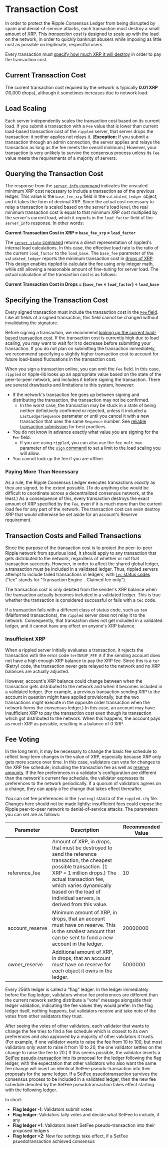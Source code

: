 # Transaction Cost #

In order to protect the Ripple Consensus Ledger from being disrupted by spam and denial-of-service attacks, each transaction must destroy a small amount of XRP. This _transaction cost_ is designed to scale up with the load on the network, in order to quickly bankrupt abusers while imposing as little cost as possible on legitimate, respectful users.

Every transaction must [specify how much XRP it will destroy](#specifying-the-transaction-cost) in order to pay the transaction cost.

## Current Transaction Cost ##

The current transaction cost required by the network is typically **0.01 XRP** (10,000 drops), although it sometimes increases due to network load.


## Load Scaling ##

Each server independently scales the transaction cost based on its current load. If you submit a transaction with a `Fee` value that is lower than current load-based transaction cost of the `rippled` server, that server drops the transaction: it neither applies not relays it. (**Exception:** If you submit a transaction through an admin connection, the server applies and relays the transaction as long as the fee meets the overall minimum.) However, your transaction is very unlikely to survive the consensus process unless its `Fee` value meets the requirements of a majority of servers.


## Querying the Transaction Cost ##

The response from the [`server_info` command](rippled-apis.html#server-info) indicates the unscaled minimum XRP cost necessary to include a transaction as of the previous ledger. This value is the `base_fee_xrp` field in the `validated_ledger` object, and it takes the form of decimal XRP. Since the actual cost necessary to relay a transaction is scaled based on the server's load level, the real minimum transaction cost is equal to that minimum XRP cost multiplied by the server's current load, which it reports in the `load_factor` field of the `server_info` response. In other words:

**Current Transaction Cost in XRP = `base_fee_xrp` × `load_factor`**

The [`server_state` command](rippled-apis.html#server-state) returns a direct representation of rippled's internal load calculations. In this case, the effective load rate is the ratio of the current `load_factor` to the `load_base`. The `base_fee` parameter of the `validated_ledger` reports the minimum transaction cost in [drops of XRP](rippled-apis.html#specifying-currency-amounts). This design enables rippled to calculate the fee using only integer math, while still allowing a reasonable amount of fine-tuning for server load. The actual calculation of the transaction cost is as follows:

**Current Transaction Cost in Drops = (`base_fee` × `load_factor`) ÷ `load_base`**


## Specifying the Transaction Cost ##

Every signed transaction must include the transaction cost in the [`Fee` field](transactions.html#common-fields). Like all fields of a signed transaction, this field cannot be changed without invalidating the signature.

Before signing a transaction, we recommend [looking up the current load-based transaction cost](#querying-the-transaction-cost). If the transaction cost is currently high due to load scaling, you may want to wait for it to decrease before submitting your transaction. If you do not plan on submitting the transaction immediately, we recommend specifying a slightly higher transaction cost to account for future load-based fluctuations in the transaction cost.

When you sign a transaction online, you can omit the `Fee` field. In this case, `rippled` or ripple-lib looks up an appropriate value based on the state of the peer-to-peer network, and includes it before signing the transaction. There are several drawbacks and limitations to this system, however:

* If the network's transaction fee goes up between signing and distributing the transaction, the transaction may not be confirmed.
    * In the worst case, the transaction may be stuck in a state of being neither definitively confirmed or rejected, unless it included a `LastLedgerSequence` parameter or until you cancel it with a new transaction that uses the same `Sequence` number. See [reliable transaction submission](reliable_tx.html) for best practices.
* You do not know in advance exactly what value you are signing for the `Fee` field.
    * If you are using `rippled`, you can also use the `fee_mult_max` parameter of the [`sign` command](rippled-apis.html#sign) to set a limit to the load scaling you will allow.
* You cannot look up the fee if you are offline.


### Paying More Than Necessary ###

As a rule, the Ripple Consensus Ledger executes transactions _exactly_ as they are signed, to the extent possible. (To do anything else would be difficult to coordinate across a decentralized consensus network, at the least.) As a consequence of this, every transaction destroys the exact amount of XRP specified by the `Fee`, even if it is much more than the current load fee for any part of the network. The transaction cost can even destroy XRP that would otherwise be set aside for an account's Reserve requirement.


## Transaction Costs and Failed Transactions ##

Since the purpose of the transaction cost is to protect the peer-to-peer Ripple network from spurious load, it should apply to any transaction that gets distributed to the network, regardless of whether or not that transaction succeeds. However, in order to affect the shared global ledger, a transaction must be included in a validated ledger. Thus, rippled servers attempt to include failed transactions in ledgers, with [`tec` status codes](transactions.html#result-categories) ("tec" stands for "Transaction Engine - Claimed fee only").

The transaction cost is only debited from the sender's XRP balance when the transaction actually becomes included in a validated ledger. This is true whether the transaction is considered successful or fails with a `tec` code.

If a transaction fails with a different class of status code, such as `tem` (Malformed transactions), the `rippled` server does not relay it to the network. Consequently, that transaction does not get included in a validated ledger, and it cannot have any effect on anyone's XRP balance.

### Insufficient XRP ###

When a rippled server initially evaluates a transaction, it rejects the transaction with the error code `terINSUF_FEE_B` if the sending account does not have a high enough XRP balance to pay the XRP fee. Since this is a `ter` (Retry) code, the transaction never gets relayed to the network and no XRP balances are actually adjusted.

However, account's XRP balance could change between when the transaction gets distributed to the network and when it becomes included in a validated ledger. (For example, a previous transaction sending XRP to the account in question might have applied provisionally, but the two transactions might execute in the opposite order transaction when the network forms the consensus ledger.) In this case, an account may have insufficient XRP to pay the transaction cost even though its transaction which got distributed to the network. When this happens, the account pays as much XRP as possible, resulting in a balance of 0 XRP.


## Fee Voting ##

In the long term, it may be necessary to change the basic fee schedule to reflect long-term changes in the value of XRP, especially because XRP only gets more scarce over time. In this case, validators can vote for changes to the XRP fee schedule, including the transaction fee as well as [reserve amounts](https://ripple.com/wiki/Reserves). If the fee preferences in a validator's configuration are different than the network's current fee schedule, the validator expresses its preferences to the network periodically. If a quorum of validators agrees on a change, they can apply a fee change that takes effect thereafter.

You can set fee preferences in the `[voting]` stanza of the `rippled.cfg` file. Changes here should not be made lightly: insufficient fees could expose the Ripple peer-to-peer network to denial-of-service attacks. The parameters you can set are as follows:

| Parameter | Description | Recommended Value |
|-----------|-------------|-------------------|
| reference\_fee | Amount of XRP, in _drops_, that must be destroyed to send the reference transaction, the cheapest possible transaction. (1 XRP = 1 million drops.) The actual transaction fee, which varies dynamically based on the load of individual servers, is derived from this value. | 10 |
| account\_reserve | Minimum amount of XRP, in drops, that an account must have on reserve. This is the smallest amount that can be sent to fund a new account in the ledger. | 20000000 |
| owner\_reserve | Additional amount of XRP, in drops, that an account must have on reserve for _each_ object it owns in the ledger. | 5000000 |

Every 256th ledger is called a "flag" ledger. In the ledger immediately before the flag ledger, validators whose fee preferences are different than the current network setting distribute a "vote" message alongside their ledger validation, indicating the fee values they would prefer. In the flag ledger itself, nothing happens, but validators receive and take note of the votes from other validators they trust. 

After seeing the votes of other validators, each validator that wants to change the fee tries to find a fee schedule which is closest to its own preferences and also approved by a majority of other validators it trusts. (For example, if one validator wants to raise the fee from 10 to 100, but most validators only want to raise it from 10 to 20, the one validator settles on the change to raise the fee to 20.) If this seems possible, the validator inserts a [SetFee pseudo-transaction](transactions.html#setfee) into its proposal for the ledger following the flag ledger, with the expectation that other validators who also want the same fee change will insert an identical SetFee pseudo-transaction into their proposals for the same ledger. If a SetFee psuedotransaction survives the consensus process to be included in a validated ledger, then the new fee schedule denoted by the SetFee pseudotransaction takes effect starting with the following ledger.

In short:

* **Flag ledger -1**: Validators submit votes
* **Flag ledger**: Validators tally votes and decide what SetFee to include, if any
* **Flag ledger +1**: Validators insert SetFee pseudo-transaction into their proposed ledgers
* **Flag ledger +2**: New fee settings take effect, if a SetFee psuedotransaction achieved consensus
